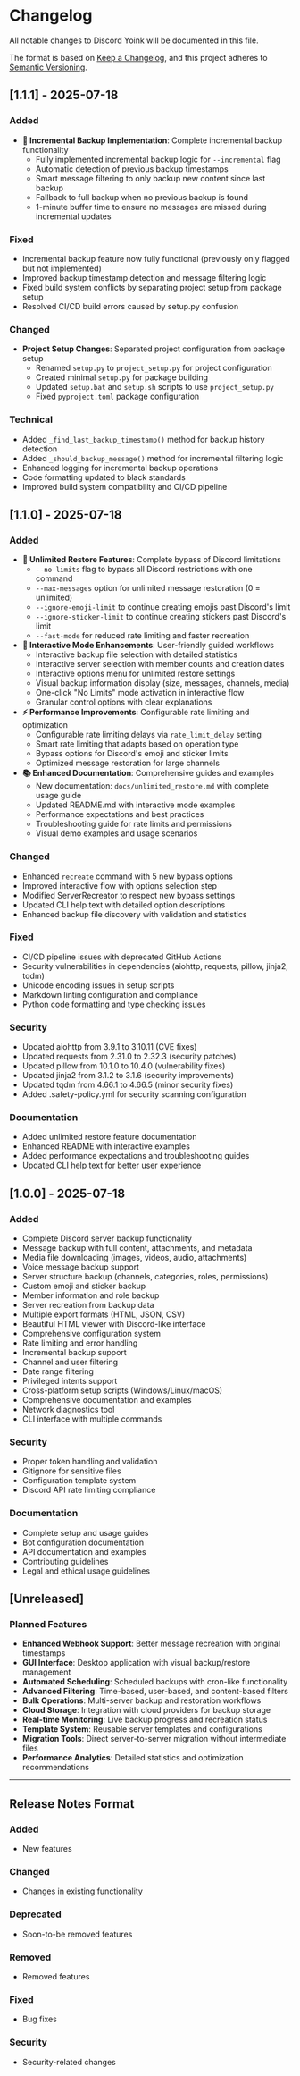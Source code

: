 # Changelog

All notable changes to Discord Yoink will be documented in this file.

The format is based on [Keep a Changelog](https://keepachangelog.com/en/1.0.0/),
and this project adheres to [Semantic Versioning](https://semver.org/spec/v2.0.0.html).

## [1.1.1] - 2025-07-18

### Added
- **🔄 Incremental Backup Implementation**: Complete incremental backup functionality
  - Fully implemented incremental backup logic for `--incremental` flag
  - Automatic detection of previous backup timestamps
  - Smart message filtering to only backup new content since last backup
  - Fallback to full backup when no previous backup is found
  - 1-minute buffer time to ensure no messages are missed during incremental updates

### Fixed
- Incremental backup feature now fully functional (previously only flagged but not implemented)
- Improved backup timestamp detection and message filtering logic
- Fixed build system conflicts by separating project setup from package setup
- Resolved CI/CD build errors caused by setup.py confusion

### Changed
- **Project Setup Changes**: Separated project configuration from package setup
  - Renamed `setup.py` to `project_setup.py` for project configuration
  - Created minimal `setup.py` for package building
  - Updated `setup.bat` and `setup.sh` scripts to use `project_setup.py`
  - Fixed `pyproject.toml` package configuration

### Technical
- Added `_find_last_backup_timestamp()` method for backup history detection
- Added `_should_backup_message()` method for incremental filtering logic
- Enhanced logging for incremental backup operations
- Code formatting updated to black standards
- Improved build system compatibility and CI/CD pipeline

## [1.1.0] - 2025-07-18

### Added
- **🚀 Unlimited Restore Features**: Complete bypass of Discord limitations
  - `--no-limits` flag to bypass all Discord restrictions with one command
  - `--max-messages` option for unlimited message restoration (0 = unlimited)
  - `--ignore-emoji-limit` to continue creating emojis past Discord's limit
  - `--ignore-sticker-limit` to continue creating stickers past Discord's limit
  - `--fast-mode` for reduced rate limiting and faster recreation
- **🎯 Interactive Mode Enhancements**: User-friendly guided workflows
  - Interactive backup file selection with detailed statistics
  - Interactive server selection with member counts and creation dates
  - Interactive options menu for unlimited restore settings
  - Visual backup information display (size, messages, channels, media)
  - One-click "No Limits" mode activation in interactive flow
  - Granular control options with clear explanations
- **⚡ Performance Improvements**: Configurable rate limiting and optimization
  - Configurable rate limiting delays via `rate_limit_delay` setting
  - Smart rate limiting that adapts based on operation type
  - Bypass options for Discord's emoji and sticker limits
  - Optimized message restoration for large channels
- **📚 Enhanced Documentation**: Comprehensive guides and examples
  - New documentation: `docs/unlimited_restore.md` with complete usage guide
  - Updated README.md with interactive mode examples
  - Performance expectations and best practices
  - Troubleshooting guide for rate limits and permissions
  - Visual demo examples and usage scenarios

### Changed
- Enhanced `recreate` command with 5 new bypass options
- Improved interactive flow with options selection step
- Modified ServerRecreator to respect new bypass settings
- Updated CLI help text with detailed option descriptions
- Enhanced backup file discovery with validation and statistics

### Fixed
- CI/CD pipeline issues with deprecated GitHub Actions
- Security vulnerabilities in dependencies (aiohttp, requests, pillow, jinja2, tqdm)
- Unicode encoding issues in setup scripts
- Markdown linting configuration and compliance
- Python code formatting and type checking issues

### Security
- Updated aiohttp from 3.9.1 to 3.10.11 (CVE fixes)
- Updated requests from 2.31.0 to 2.32.3 (security patches)
- Updated pillow from 10.1.0 to 10.4.0 (vulnerability fixes)
- Updated jinja2 from 3.1.2 to 3.1.6 (security improvements)
- Updated tqdm from 4.66.1 to 4.66.5 (minor security fixes)
- Added .safety-policy.yml for security scanning configuration

### Documentation
- Added unlimited restore feature documentation
- Enhanced README with interactive examples
- Added performance expectations and troubleshooting guides
- Updated CLI help text for better user experience

## [1.0.0] - 2025-07-18

### Added
- Complete Discord server backup functionality
- Message backup with full content, attachments, and metadata
- Media file downloading (images, videos, audio, attachments)
- Voice message backup support
- Server structure backup (channels, categories, roles, permissions)
- Custom emoji and sticker backup
- Member information and role backup
- Server recreation from backup data
- Multiple export formats (HTML, JSON, CSV)
- Beautiful HTML viewer with Discord-like interface
- Comprehensive configuration system
- Rate limiting and error handling
- Incremental backup support
- Channel and user filtering
- Date range filtering
- Privileged intents support
- Cross-platform setup scripts (Windows/Linux/macOS)
- Comprehensive documentation and examples
- Network diagnostics tool
- CLI interface with multiple commands

### Security
- Proper token handling and validation
- Gitignore for sensitive files
- Configuration template system
- Discord API rate limiting compliance

### Documentation
- Complete setup and usage guides
- Bot configuration documentation
- API documentation and examples
- Contributing guidelines
- Legal and ethical usage guidelines

## [Unreleased]

### Planned Features
- **Enhanced Webhook Support**: Better message recreation with original timestamps
- **GUI Interface**: Desktop application with visual backup/restore management
- **Automated Scheduling**: Scheduled backups with cron-like functionality
- **Advanced Filtering**: Time-based, user-based, and content-based filters
- **Bulk Operations**: Multi-server backup and restoration workflows
- **Cloud Storage**: Integration with cloud providers for backup storage
- **Real-time Monitoring**: Live backup progress and recreation status
- **Template System**: Reusable server templates and configurations
- **Migration Tools**: Direct server-to-server migration without intermediate files
- **Performance Analytics**: Detailed statistics and optimization recommendations

---

## Release Notes Format

### Added
- New features

### Changed
- Changes in existing functionality

### Deprecated
- Soon-to-be removed features

### Removed
- Removed features

### Fixed
- Bug fixes

### Security
- Security-related changes
